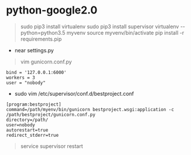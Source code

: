 # python-google2.0
> sudo pip3 install virtualenv
> sudo pip3 install supervisor
> virtualenv --python=python3.5 myvenv
> source myvenv/bin/activate
> pip install -r requirements.pip
* near settings.py
> vim gunicorn.conf.py
```
bind = '127.0.0.1:6000'
workers = 3
user = "nobody"
```
* sudo vim /etc/supervisor/conf.d/bestproject.conf
```
[program:bestproject]
command=/path/myenv/bin/gunicorn bestproject.wsgi:application -c /path/bestproject/gunicorn.conf.py
directory=/path/
user=nobody
autorestart=true
redirect_stderr=true
```
> service supervisor restart
